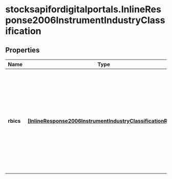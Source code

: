 # stocksapifordigitalportals.InlineResponse2006InstrumentIndustryClassification

## Properties

Name | Type | Description | Notes
------------ | ------------- | ------------- | -------------
**rbics** | [**[InlineResponse2006InstrumentIndustryClassificationRbics]**](InlineResponse2006InstrumentIndustryClassificationRbics.md) | Classification based on FactSet Revere Business Industry Classification System (RBICS). The categories are arranged in a hierarchy, with level 1 representing the most coarse granularity and further levels successively refining the granularity. See endpoint &#x60;/category/listBySystem&#x60; for category system 48 for possible values. | [optional] 


